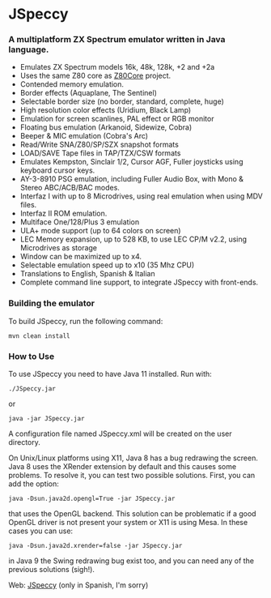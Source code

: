# JSpeccy
### A multiplatform ZX Spectrum emulator written in Java language.

* Emulates ZX Spectrum models 16k, 48k, 128k, +2 and +2a
* Uses the same Z80 core as [Z80Core](http://github.com/jsanchezv/Z80Core) project.
* Contended memory emulation.
* Border effects (Aquaplane, The Sentinel)
* Selectable border size (no border, standard, complete, huge)
* High resolution color effects (Uridium, Black Lamp)
* Emulation for screen scanlines, PAL effect or RGB monitor
* Floating bus emulation (Arkanoid, Sidewize, Cobra)
* Beeper & MIC emulation (Cobra's Arc)
* Read/Write SNA/Z80/SP/SZX snapshot formats
* LOAD/SAVE Tape files in TAP/TZX/CSW formats
* Emulates Kempston, Sinclair 1/2, Cursor AGF, Fuller joysticks using keyboard cursor keys.
* AY-3-8910 PSG emulation, including Fuller Audio Box, with Mono & Stereo ABC/ACB/BAC modes.
* Interfaz I with up to 8 Microdrives, using real emulation when using MDV files.
* Interfaz II ROM emulation.
* Multiface One/128/Plus 3 emulation
* ULA+ mode support (up to 64 colors on screen)
* LEC Memory expansion, up to 528 KB, to use LEC CP/M v2.2, using Microdrives as storage
* Window can be maximized up to x4.
* Selectable emulation speed up to x10 (35 Mhz CPU)
* Translations to English, Spanish & Italian
* Complete command line support, to integrate JSpeccy with front-ends.

### Building the emulator

To build JSpeccy, run the following command: 

    mvn clean install

### How to Use
To use JSpeccy you need to have Java 11 installed. Run with:

    ./JSpeccy.jar
    
or

    java -jar JSpeccy.jar

A configuration file named JSpeccy.xml will be created on the user directory.

On Unix/Linux platforms using X11, Java 8 has a bug redrawing the screen. Java 8 uses
the XRender extension by default and this causes some problems. To resolve it, you can
test two possible solutions. First, you can add the option:

    java -Dsun.java2d.opengl=True -jar JSpeccy.jar

that uses the OpenGL backend. This solution can be problematic if a good OpenGL driver
is not present your system or X11 is using Mesa. In these cases you can use:

    java -Dsun.java2d.xrender=false -jar JSpeccy.jar

in Java 9 the Swing redrawing bug exist too, and you can need any of the previous
solutions (sigh!).

Web: [JSpeccy](http://jspeccy.speccy.org) (only in Spanish, I'm sorry)
